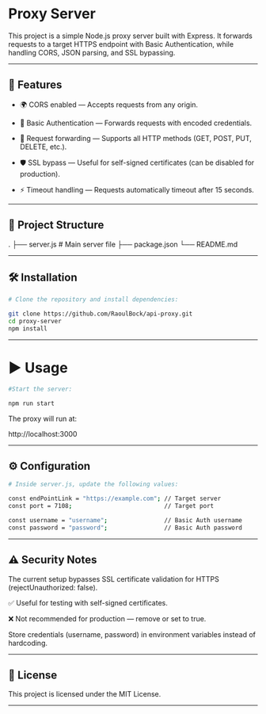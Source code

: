 # Proxy Server

This project is a simple Node.js proxy server built with Express.
It forwards requests to a target HTTPS endpoint with Basic Authentication, while handling CORS, JSON parsing, and SSL bypassing.

---

## 🚀 Features

- 🌍 CORS enabled — Accepts requests from any origin.

- 🔑 Basic Authentication — Forwards requests with encoded credentials.

- 🔄 Request forwarding — Supports all HTTP methods (GET, POST, PUT, DELETE, etc.).

- 🛡 SSL bypass — Useful for self-signed certificates (can be disabled for production).

- ⚡ Timeout handling — Requests automatically timeout after 15 seconds.

---

## 📂 Project Structure

.
├── server.js   # Main server file
├── package.json
└── README.md

---

## 🛠 Installation

```bash
# Clone the repository and install dependencies:

git clone https://github.com/RaoulBock/api-proxy.git
cd proxy-server
npm install

```
---

# ▶ Usage

```bash
#Start the server:

npm run start

```

The proxy will run at:

http://localhost:3000

---

## ⚙ Configuration

```bash
# Inside server.js, update the following values:

const endPointLink = "https://example.com"; // Target server
const port = 7108;                          // Target port

const username = "username";                // Basic Auth username
const password = "password";                // Basic Auth password

```
---

## ⚠ Security Notes

The current setup bypasses SSL certificate validation for HTTPS (rejectUnauthorized: false).

✅ Useful for testing with self-signed certificates.

❌ Not recommended for production — remove or set to true.

Store credentials (username, password) in environment variables instead of hardcoding.

---

## 📜 License

This project is licensed under the MIT License.

---